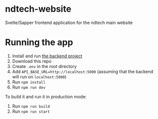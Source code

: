 # ndtech-website

Svelte/Sapper frontend application for the ndtech main website


# Running the app

1. Install and run [the backend project](https://github.com/22ndtech/ndtech-node-api)
2. Download this repo
3. Create `.env` in the root directory
4. Add `API_BASE_URL=http://localhost:5000` (assuming that the backend will run on `localhost:5000`)
5. Run `npm install`
6. Run `npm run dev`

To build it and run it in production mode:
1. Run `npm run build`
2. Run `npm run start`
